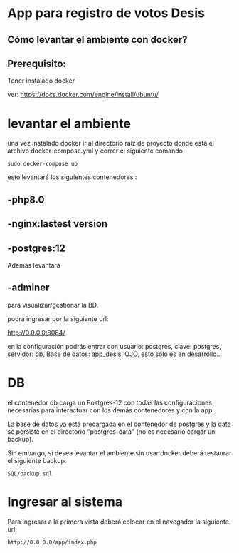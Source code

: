 
# App para registro de votos Desis

## Cómo levantar el ambiente con docker? 

##  Prerequisito: 

Tener instalado docker

ver: https://docs.docker.com/engine/install/ubuntu/


# levantar el ambiente 
una vez instalado docker ir al directorio raiz de proyecto donde está el archivo docker-compose.yml y correr el siguiente comando

```
sudo docker-compose up 

```

esto levantará los siguientes contenedores :
## -php8.0 
## -nginx:lastest version
## -postgres:12

Ademas levantará 

## -adminer 

para visualizar/gestionar la BD.

podrá ingresar por la siguiente url: 

http://0.0.0.0:8084/

en la configuración podrás entrar con usuario: postgres,  clave:  postgres, servidor: db, Base de datos: app_desis. OJO, esto solo es en desarrollo... 


# DB

el contenedor db carga un Postgres-12 con todas las configuraciones necesarias para interactuar con los demás contenedores y con la app.

La base de datos ya está precargada en el contenedor de postgres y la data se persiste en el directorio "postgres-data" (no es necesario cargar un backup). 

Sin embargo, si desea levantar el ambiente sin usar docker deberá restaurar el siguiente backup: 

```
SQL/backup.sql 

```
# Ingresar al sistema

Para ingresar a la primera vista deberá colocar en el navegador la siguiente url: 

```
http://0.0.0.0/app/index.php 

```
